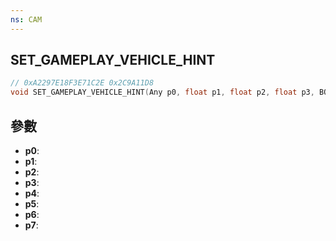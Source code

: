 ```yaml
---
ns: CAM
---
```

## SET_GAMEPLAY_VEHICLE_HINT

```c
// 0xA2297E18F3E71C2E 0x2C9A11D8
void SET_GAMEPLAY_VEHICLE_HINT(Any p0, float p1, float p2, float p3, BOOL p4, Any p5, Any p6, Any p7);
```


## 參數
* **p0**: 
* **p1**: 
* **p2**: 
* **p3**: 
* **p4**: 
* **p5**: 
* **p6**: 
* **p7**: 

